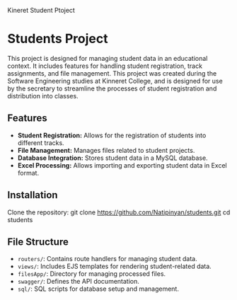 Kineret Student Ptoject

# Students Project
This project is designed for managing student data in an educational context. It includes features for handling student registration, track assignments, and file management.
This project was created during the Software Engineering studies at Kinneret College, and is designed for use by the secretary to streamline the processes of student registration and distribution into classes.

## Features
- **Student Registration:** Allows for the registration of students into different tracks.
- **File Management:** Manages files related to student projects.
- **Database Integration:** Stores student data in a MySQL database.
- **Excel Processing:** Allows importing and exporting student data in Excel format.

## Installation

Clone the repository:
git clone https://github.com/Natipinyan/students.git cd students


## File Structure

- `routers/`: Contains route handlers for managing student data.
- `views/`: Includes EJS templates for rendering student-related data.
- `filesApp/`: Directory for managing processed files.
- `swagger/`: Defines the API documentation.
- `sql/`: SQL scripts for database setup and management.

